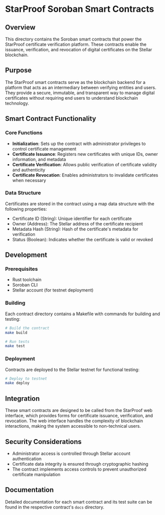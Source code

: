 # StarProof Soroban Smart Contracts

## Overview

This directory contains the Soroban smart contracts that power the StarProof certificate verification platform. These contracts enable the issuance, verification, and revocation of digital certificates on the Stellar blockchain.

## Purpose

The StarProof smart contracts serve as the blockchain backend for a platform that acts as an intermediary between verifying entities and users. They provide a secure, immutable, and transparent way to manage digital certificates without requiring end users to understand blockchain technology.

## Smart Contract Functionality

### Core Functions

- **Initialization**: Sets up the contract with administrator privileges to control certificate management
- **Certificate Issuance**: Registers new certificates with unique IDs, owner information, and metadata
- **Certificate Verification**: Allows public verification of certificate validity and authenticity
- **Certificate Revocation**: Enables administrators to invalidate certificates when necessary

### Data Structure

Certificates are stored in the contract using a map data structure with the following properties:
- Certificate ID (String): Unique identifier for each certificate
- Owner (Address): The Stellar address of the certificate recipient
- Metadata Hash (String): Hash of the certificate's metadata for verification
- Status (Boolean): Indicates whether the certificate is valid or revoked

## Development

### Prerequisites

- Rust toolchain
- Soroban CLI
- Stellar account (for testnet deployment)

### Building

Each contract directory contains a Makefile with commands for building and testing:

```bash
# Build the contract
make build

# Run tests
make test
```

### Deployment

Contracts are deployed to the Stellar testnet for functional testing:

```bash
# Deploy to testnet
make deploy
```

## Integration

These smart contracts are designed to be called from the StarProof web interface, which provides forms for certificate issuance, verification, and revocation. The web interface handles the complexity of blockchain interactions, making the system accessible to non-technical users.

## Security Considerations

- Administrator access is controlled through Stellar account authentication
- Certificate data integrity is ensured through cryptographic hashing
- The contract implements access controls to prevent unauthorized certificate manipulation

## Documentation

Detailed documentation for each smart contract and its test suite can be found in the respective contract's `docs` directory.
